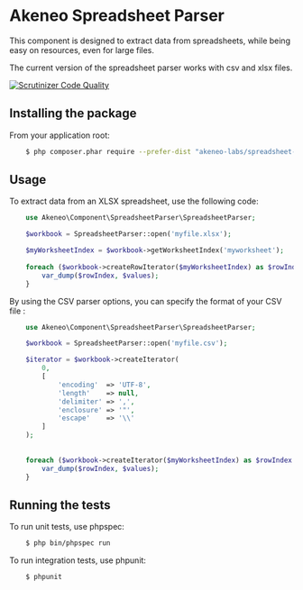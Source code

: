 Akeneo Spreadsheet Parser
=========================

This component is designed to extract data from spreadsheets, while being easy on resources, even for large files.

The current version of the spreadsheet parser works with csv and xlsx files.

[![Scrutinizer Code Quality](https://scrutinizer-ci.com/g/akeneo-labs/spreadsheet-parser/badges/quality-score.png?b=master)](https://scrutinizer-ci.com/g/akeneo-labs/spreadsheet-parser/?branch=master)

Installing the package
----------------------

From your application root:

```bash
    $ php composer.phar require --prefer-dist "akeneo-labs/spreadsheet-parser"
```

Usage
-----

To extract data from an XLSX spreadsheet, use the following code:

```php
    use Akeneo\Component\SpreadsheetParser\SpreadsheetParser;

    $workbook = SpreadsheetParser::open('myfile.xlsx');

    $myWorksheetIndex = $workbook->getWorksheetIndex('myworksheet');
    
    foreach ($workbook->createRowIterator($myWorksheetIndex) as $rowIndex => $values) {
        var_dump($rowIndex, $values);
    }
```

By using the CSV parser options, you can specify the format of your CSV file :

```php 
    use Akeneo\Component\SpreadsheetParser\SpreadsheetParser;

    $workbook = SpreadsheetParser::open('myfile.csv');

    $iterator = $workbook->createIterator(
        0,
        [
            'encoding'  => 'UTF-8',
            'length'    => null,
            'delimiter' => ',',
            'enclosure' => '"',
            'escape'    => '\\'
        ]
    );
   
    
    foreach ($workbook->createIterator($myWorksheetIndex) as $rowIndex => $values) {
        var_dump($rowIndex, $values);
    }
```

Running the tests
-----------------

To run unit tests, use phpspec:

```bash
    $ php bin/phpspec run
```

To run integration tests, use phpunit:

```bash
    $ phpunit
```
